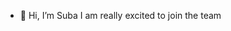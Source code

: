 - 👋 Hi, I’m Suba
I am really excited to join the team
<!---
Suba2021/Suba2021 is a ✨ special ✨ repository because its `README.md` (this file) appears on your GitHub profile.
You can click the Preview link to take a look at your changes.
--->
